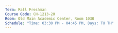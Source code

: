 ```yaml
---
Term: Fall Freshman
Course Code: CH-1213-20
Room: Old Main Academic Center, Room 1030
Schedule: "Time: 03:30 PM - 04:45 PM, Days: TU TH"
---
```

